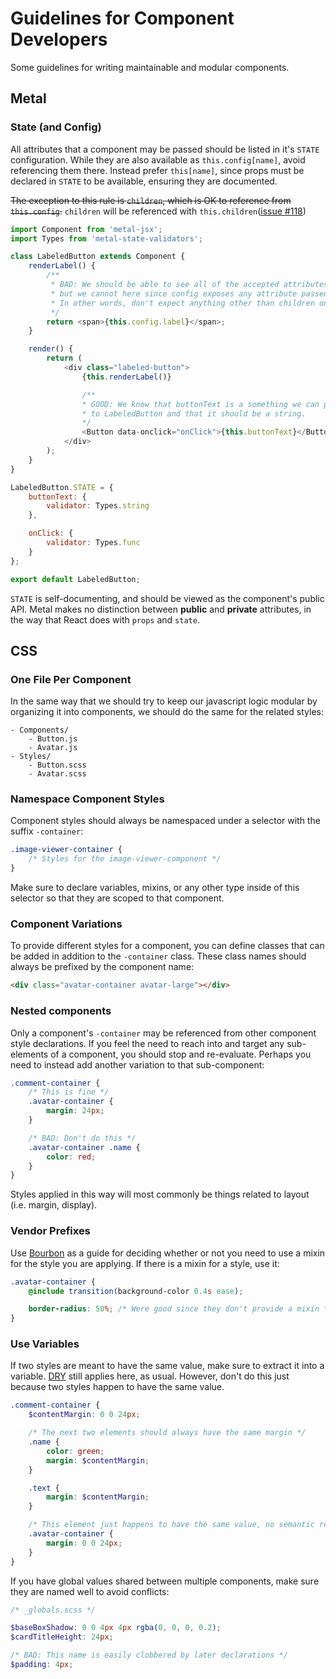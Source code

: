 # Guidelines for Component Developers

Some guidelines for writing maintainable and modular components.

## Metal

### State (and Config)

All attributes that a component may be passed should be listed in it's `STATE` configuration. While they are also available as `this.config[name]`, avoid referencing them there. Instead prefer `this[name]`, since props must be declared in `STATE` to be available, ensuring they are documented.

~~The exception to this rule is `children`, which is OK to reference from `this.config`.~~
`children` will be referenced with `this.children`([issue #118](https://github.com/metal/metal.js/issues/118))

```js
import Component from 'metal-jsx';
import Types from 'metal-state-validators';

class LabeledButton extends Component {
	renderLabel() {
		/**
		 * BAD: We should be able to see all of the accepted attributes in STATE,
		 * but we cannot here since config exposes any attribute passed to the component.
		 * In other words, don't expect anything other than children on the config object.
		 */
		return <span>{this.config.label}</span>;
	}

	render() {
		return (
			<div class="labeled-button">
				{this.renderLabel()}

				/**
				* GOOD: We know that buttonText is a something we can pass
				* to LabeledButton and that it should be a string.
				*/
				<Button data-onclick="onClick">{this.buttonText}</Button>
			</div>
		);
	}
}

LabeledButton.STATE = {
	buttonText: {
		validator: Types.string
	},

	onClick: {
		validator: Types.func
	}
};

export default LabeledButton;

```

`STATE` is self-documenting, and should be viewed as the component's public API. Metal makes no distinction between **public** and **private** attributes, in the way that React does with `props` and `state`.

## CSS

### One File Per Component

In the same way that we should try to keep our javascript logic modular by organizing it into components, we should do the same for the related styles:

```
- Components/
	- Button.js
	- Avatar.js
- Styles/
	- Button.scss
	- Avatar.scss
```

### Namespace Component Styles

Component styles should always be namespaced under a selector with the suffix `-container`:

```scss
.image-viewer-container {
	/* Styles for the image-viewer-component */
}
```

Make sure to declare variables, mixins, or any other type inside of this selector so that they are scoped to that component.

### Component Variations

To provide different styles for a component, you can define classes that can be added in addition to the `-container` class. These class names should always be prefixed by the component name:

```html
<div class="avatar-container avatar-large"></div>
```

### Nested components

Only a component's `-container` may be referenced from other component style declarations. If you feel the need to reach into and target any sub-elements of a component, you should stop and re-evaluate. Perhaps you need to instead add another variation to that sub-component:

```scss
.comment-container {
	/* This is fine */
	.avatar-container {
		margin: 24px;
	}

	/* BAD: Don't do this */
	.avatar-container .name {
		color: red;
	}
}
```

Styles applied in this way will most commonly be things related to layout (i.e. margin, display).

### Vendor Prefixes

Use [Bourbon](http://bourbon.io/docs/) as a guide for deciding whether or not you need to use a mixin for the style you are applying. If there is a mixin for a style, use it:

```scss
.avatar-container {
	@include transition(background-color 0.4s ease);

	border-radius: 50%; /* Were good since they don't provide a mixin */
}
```

### Use Variables

If two styles are meant to have the same value, make sure to extract it into a variable. [DRY](https://en.wikipedia.org/wiki/Don%27t_repeat_yourself) still applies here, as usual. However, don't do this just because two styles happen to have the same value.

```scss
.comment-container {
	$contentMargin: 0 0 24px;

	/* The next two elements should always have the same margin */
	.name {
		color: green;
		margin: $contentMargin;
	}

	.text {
		margin: $contentMargin;
	}

	/* This element just happens to have the same value, no semantic relation */
	.avatar-container {
		margin: 0 0 24px;
	}
}
```

If you have global values shared between multiple components, make sure they are named well to avoid conflicts:

```scss
/* _globals.scss */

$baseBoxShadow: 0 0 4px 4px rgba(0, 0, 0, 0.2);
$cardTitleHeight: 24px;

/* BAD: This name is easily clobbered by later declarations */
$padding: 4px;
```
